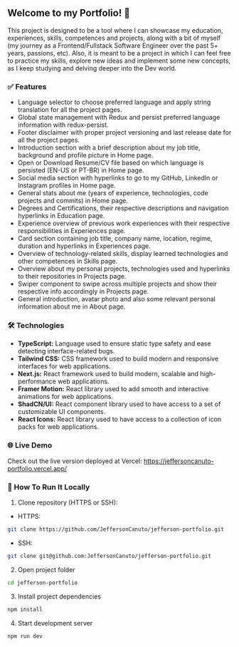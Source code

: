## Welcome to my Portfolio! 🚀

This project is designed to be a tool where I can showcase my education, experiences, skills, competences and projects, along with a bit of myself (my journey as a Frontend/Fullstack Software Engineer over the past 5+ years, passions, etc). Also, it is meant to be a project in which I can feel free to practice my skills, explore new ideas and implement some new concepts, as I keep studying and delving deeper into the Dev world.

### ✅ Features

- Language selector to choose preferred language and apply string translation for all the project pages.
- Global state management with Redux and persist preferred language information with redux-persist.
- Footer disclaimer with proper project versioning and last release date for all the project pages.
- Introduction section with a brief description about my job title, background and profile picture in Home page.
- Open or Download Resume/CV file based on which language is persisted (EN-US or PT-BR) in Home page.
- Social media section with hyperlinks to go to my GitHub, LinkedIn or Instagram profiles in Home page.
- General stats about me (years of experience, technologies, code projects and commits) in Home page.
- Degrees and Certifications, their respective descriptions and navigation hyperlinks in Education page.
- Experience overview of previous work experiences with their respective responsibilities in Experiences page.
- Card section containing job title, company name, location, regime, duration and hyperlinks in Experiences page.
- Overview of technology-related skills, display learned technologies and other competences in Skills page.
- Overview about my personal projects, technologies used and hyperlinks to their repositories in Projects page.
- Swiper component to swipe across multiple projects and show their respective info accordingly in Projects page.
- General introduction, avatar photo and also some relevant personal information about me in About page.

### 🛠️ Technologies

- **TypeScript:** Language used to ensure static type safety and ease detecting interface-related bugs.
- **Tailwind CSS:** CSS framework used to build modern and responsive interfaces for web applications.
- **Next.js:** React framework used to build modern, scalable and high-performance web applications.
- **Framer Motion:** React library used to add smooth and interactive animations for web applications.
- **ShadCN/UI:** React component library used to have access to a set of customizable UI components.
- **React Icons:** React library used to have access to a collection of icon packs for web applications.

### 🌐 Live Demo

Check out the live version deployed at Vercel: https://jeffersoncanuto-portfolio.vercel.app/

### 📂 How To Run It Locally

1. Clone repository (HTTPS or SSH):

* HTTPS:

```bash
git clone https://github.com/JeffersonCanuto/jefferson-portfolio.git
```

* SSH:

```bash
git clone git@github.com:JeffersonCanuto/jefferson-portfolio.git
```

2. Open project folder

```bash
cd jefferson-portfolio
```

3. Install project dependencies

```bash
npm install
```

4. Start development server

```bash
npm run dev
```